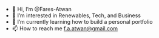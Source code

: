 - 👋 Hi, I’m @Fares-Atwan
- 👀 I’m interested in Renewables, Tech, and Business
- 🌱 I’m currently learning how to build a personal portfolio
- 📫 How to reach me f.a.atwan@gmail.com

<!---
Fares-Atwan/Fares-Atwan is a ✨ special ✨ repository because its `README.md` (this file) appears on your GitHub profile.
You can click the Preview link to take a look at your changes.
--->

